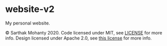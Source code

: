 # website-v2
My personal website.

&copy; Sarthak Mohanty 2020. Code licensed under MIT, see [LICENSE](LICENSE) for more info. Design licensed under Apache 2.0, see [this license](https://github.com/moby/moby/blob/master/LICENSE) for more info.
